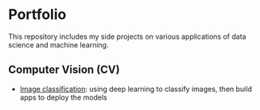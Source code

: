 # Portfolio

This repository includes my side projects on various applications of data science and machine learning.

## Computer Vision (CV)

- [Image classification](computer-vision/image-classification/): using deep learning to classify images, then build apps to deploy the models
